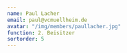 ```yaml
---
name: Paul Lacher
email: paul@vcmuellheim.de
avatar: "/img/members/paullacher.jpg"
function: 2. Beisitzer
sortorder: 5
---
```

